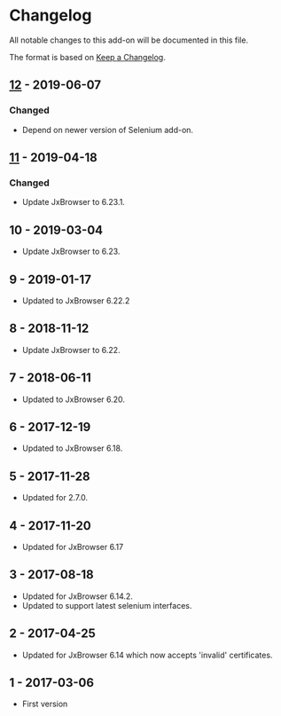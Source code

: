 # Changelog
All notable changes to this add-on will be documented in this file.

The format is based on [Keep a Changelog](https://keepachangelog.com/en/1.0.0/).

## [12] - 2019-06-07
### Changed
- Depend on newer version of Selenium add-on.

## [11] - 2019-04-18

### Changed
- Update JxBrowser to 6.23.1.

## 10 - 2019-03-04

- Update JxBrowser to 6.23.

## 9 - 2019-01-17

- Updated to JxBrowser 6.22.2

## 8 - 2018-11-12

- Update JxBrowser to 6.22.

## 7 - 2018-06-11

- Updated to JxBrowser 6.20.

## 6 - 2017-12-19

- Updated to JxBrowser 6.18.

## 5 - 2017-11-28

- Updated for 2.7.0.

## 4 - 2017-11-20

- Updated for JxBrowser 6.17

## 3 - 2017-08-18

- Updated for JxBrowser 6.14.2.
- Updated to support latest selenium interfaces.

## 2 - 2017-04-25

- Updated for JxBrowser 6.14 which now accepts 'invalid' certificates.

## 1 - 2017-03-06

- First version

[12]: https://github.com/zaproxy/zap-extensions/releases/jxbrowserlinux64-v12
[11]: https://github.com/zaproxy/zap-extensions/releases/jxbrowserlinux64-v11
